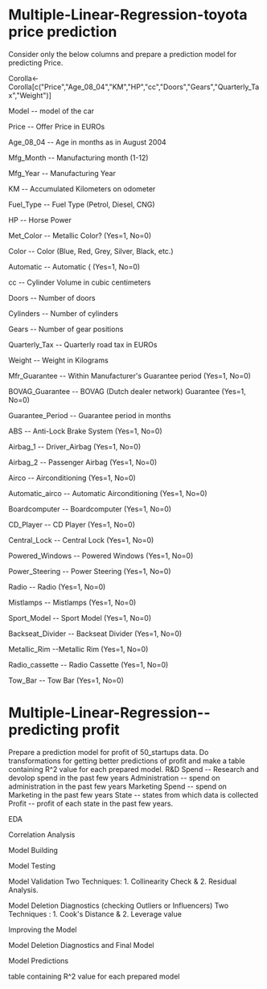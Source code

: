 # Multiple-Linear-Regression-toyota price prediction

Consider only the below columns and prepare a prediction model for predicting Price.

Corolla<-Corolla[c("Price","Age_08_04","KM","HP","cc","Doors","Gears","Quarterly_Tax","Weight")]

Model -- model of the car

Price -- Offer Price in EUROs

Age_08_04 -- Age in months as in August 2004

Mfg_Month -- Manufacturing month (1-12)

Mfg_Year -- Manufacturing Year

KM -- Accumulated Kilometers on odometer

Fuel_Type -- Fuel Type (Petrol, Diesel, CNG)

HP -- Horse Power

Met_Color -- Metallic Color? (Yes=1, No=0)

Color -- Color (Blue, Red, Grey, Silver, Black, etc.)

Automatic -- Automatic ( (Yes=1, No=0)

cc -- Cylinder Volume in cubic centimeters

Doors -- Number of doors

Cylinders -- Number of cylinders

Gears -- Number of gear positions

Quarterly_Tax -- Quarterly road tax in EUROs

Weight -- Weight in Kilograms

Mfr_Guarantee -- Within Manufacturer's Guarantee period (Yes=1, No=0)

BOVAG_Guarantee -- BOVAG (Dutch dealer network) Guarantee (Yes=1, No=0)

Guarantee_Period -- Guarantee period in months

ABS -- Anti-Lock Brake System (Yes=1, No=0)

Airbag_1 -- Driver_Airbag (Yes=1, No=0)

Airbag_2 -- Passenger Airbag (Yes=1, No=0)

Airco -- Airconditioning (Yes=1, No=0)

Automatic_airco -- Automatic Airconditioning (Yes=1, No=0)

Boardcomputer -- Boardcomputer (Yes=1, No=0)

CD_Player -- CD Player (Yes=1, No=0)

Central_Lock -- Central Lock (Yes=1, No=0)

Powered_Windows -- Powered Windows (Yes=1, No=0)

Power_Steering -- Power Steering (Yes=1, No=0)

Radio -- Radio (Yes=1, No=0)

Mistlamps -- Mistlamps (Yes=1, No=0)

Sport_Model -- Sport Model (Yes=1, No=0)

Backseat_Divider -- Backseat Divider (Yes=1, No=0)

Metallic_Rim --Metallic Rim (Yes=1, No=0)

Radio_cassette -- Radio Cassette (Yes=1, No=0)

Tow_Bar -- Tow Bar (Yes=1, No=0) 

# Multiple-Linear-Regression--predicting profit

Prepare a prediction model for profit of 50_startups data. Do transformations for getting better predictions of profit and make a table containing R^2 value for each prepared model. R&D Spend -- Research and devolop spend in the past few years Administration -- spend on administration in the past few years Marketing Spend -- spend on Marketing in the past few years State -- states from which data is collected Profit -- profit of each state in the past few years.

EDA

Correlation Analysis

Model Building

Model Testing

Model Validation Two Techniques: 1. Collinearity Check & 2. Residual Analysis.

Model Deletion Diagnostics (checking Outliers or Influencers) Two Techniques : 1. Cook's Distance & 2. Leverage value

Improving the Model

Model Deletion Diagnostics and Final Model

Model Predictions

table containing R^2 value for each prepared model
